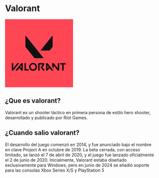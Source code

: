 # **Valorant** 
![text alternatiu](valorant.png)
## ¿Que es valorant?
Valorant es un shooter táctico en primera persona de estilo hero shooter, desarrollado y publicado por Riot Games.
## ¿Cuando salio valorant?
El desarrollo del juego comenzó en 2014, y fue anunciado bajo el nombre en clave Project A en octubre de 2019. La beta cerrada, con acceso limitado, se lanzó el 7 de abril de 2020, y el juego fue lanzado oficialmente el 2 de junio de 2020. Inicialmente, Valorant estaba diseñado exclusivamente para Windows, pero en junio de 2024 se añadió soporte para las consolas Xbox Series X/S y PlayStation 5
